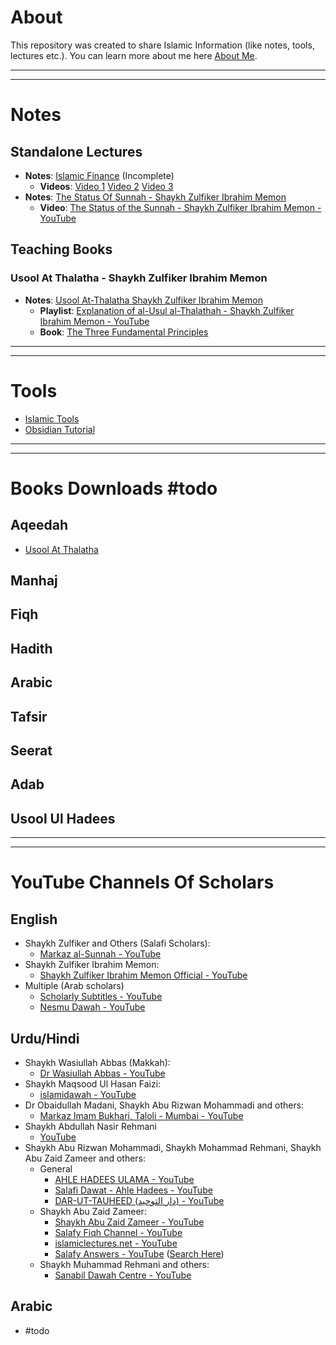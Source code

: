 # About
This repository was created to share Islamic Information (like notes, tools, lectures etc.). You can learn more about me here [About Me](./About%2520Me.md#).

---
---
# Notes
## Standalone Lectures
- **Notes**: [Islamic Finance](./Notes/Islamic%20Finance%20-%20S.%20Obaidur%20Rahman%20and%20S.%20Tariq%20Safi/Islamic%20Finance%20-%20S.%20Obaidur%20Rahman%20and%20S.%20Tariq%20Safi%20-%20Incomplete.pdf) (Incomplete)
	- **Videos**: [Video 1](https://www.youtube.com/watch?v=_w3D_90Yuj8) [Video 2](https://www.youtube.com/watch?v=1IhG1UtEvmI) [Video 3](https://www.youtube.com/watch?v=7anzIdv9fzg)
- **Notes**: [The Status Of Sunnah - Shaykh Zulfiker Ibrahim Memon](./Notes/The%20Status%20of%20Sunnah%20-%20Shaykh%20Zulfiker%20Ibrahim%20Memon/The%20Status%20of%20Sunnah%20-%20Shaykh%20Zulfiker%20Ibrahim%20Memon.pdf)
	- **Video**: [The Status of the Sunnah - Shaykh Zulfiker Ibrahim Memon - YouTube](https://www.youtube.com/watch?v=M8uv7pcXubA)
## Teaching Books
### Usool At Thalatha - Shaykh Zulfiker Ibrahim Memon
- **Notes**: [Usool At-Thalatha Shaykh Zulfiker Ibrahim Memon](./Notes/Usool%20At-Thalatha%20-%20Shaykh%20Zulfiker%20Ibrahim%20Memon)
	- **Playlist**: [Explanation of al-Usul al-Thalathah - Shaykh Zulfiker Ibrahim Memon - YouTube](https://www.youtube.com/playlist?list=PLC6daajq6Qj_LW87J7RYmZiSR4b-ZWNP9)
	- **Book**: [The Three Fundamental Principles](./Books/The%20Three%20Fundamental%20Principles.pdf)
---
---
# Tools
- [Islamic Tools](./Islamic%2520Tools.md#)
- [Obsidian Tutorial](./Obsidian%2520Tutorial.md#)

---
---
# Books Downloads #todo 

## Aqeedah
- [Usool At Thalatha](./Books/The%20Three%20Fundamental%20Principles.pdf)
## Manhaj

## Fiqh

## Hadith

## Arabic

## Tafsir

## Seerat

## Adab

## Usool Ul Hadees


---
---
# YouTube Channels Of Scholars

## English
- Shaykh Zulfiker and Others (Salafi Scholars): 
	- [Markaz al-Sunnah - YouTube](https://youtube.com/@MarkazSunnahUK?si=Hc2IaMSRDDiiCVOq)
- Shaykh Zulfiker Ibrahim Memon:
	- [Shaykh Zulfiker Ibrahim Memon Official - YouTube](https://youtube.com/@ShaykhZulfikerMemon?si=vAJ4FKVbWK7-_OLX)
- Multiple (Arab scholars)
	- [Scholarly Subtitles - YouTube](https://youtube.com/@Scholarly_Subtitles?si=75YWV4pjwSYKRf8Z)
	- [Nesmu Dawah - YouTube](https://www.youtube.com/@nesmudawah)
## Urdu/Hindi
- Shaykh Wasiullah Abbas (Makkah): 
	- [Dr Wasiullah Abbas - YouTube](https://youtube.com/@DrWasiullahAbbas?si=5QYjJbPbHPfpkcPr)
- Shaykh Maqsood Ul Hasan Faizi:
	- [islamidawah - YouTube](https://youtube.com/@islamidawah?si=wo9c4drMNC4_oOp8)
- Dr Obaidullah Madani, Shaykh Abu Rizwan Mohammadi and others:
	- [Markaz Imam Bukhari, Taloli - Mumbai - YouTube](https://www.youtube.com/@MarkazImamBukhari)
- Shaykh Abdullah Nasir Rehmani
    - [YouTube](https://youtube.com/@ShaikhAbdullahNasirRehmani?si=zmsTaJqf_5I8OVzn)
- Shaykh Abu Rizwan Mohammadi, Shaykh Mohammad Rehmani, Shaykh Abu Zaid Zameer and others:
	- General
		- [AHLE HADEES ULAMA - YouTube](https://www.youtube.com/@ahlehadeesulama)
		- [Salafi Dawat - Ahle Hadees - YouTube](https://www.youtube.com/@SalafiDawatAhleHadees)
		- [DAR-UT-TAUHEED (دار التوحيد) - YouTube](https://www.youtube.com/@DARUTTAUHEED)
	- Shaykh Abu Zaid Zameer:
		- [Shaykh Abu Zaid Zameer - YouTube](https://www.youtube.com/@shaykhabuzaidzameer)
		- [Salafy Fiqh Channel - YouTube](https://www.youtube.com/@SalafyFiqhChannel)
		- [islamiclectures.net - YouTube](https://www.youtube.com/@islamiclecturesnet)
		- [Salafy Answers - YouTube](https://www.youtube.com/salafyanswers) ([Search Here](https://www.google.com/search?q=TARAWEEH+site%3Ahttps%3A%2F%2Fwww.youtube.com%2F+%22Salafy+Answers+%22Abu+Zaid+Zameer%22&oq=TARAWEEH+site%3Ahttps%3A%2F%2Fwww.youtube.com%2F+%22Salafy+Answers+%22Abu+Zaid+Zameer%22&gs_lcrp=EgZjaHJvbWUyBggAEEUYOdIBBjgzajBqMagCALACAA&sourceid=chrome&ie=UTF-8))
	- Shaykh Muhammad Rehmani and others:
		- [Sanabil Dawah Centre - YouTube](https://youtube.com/@SanabilDawahCentre?si=mznWytEfguN2cIGX)

## Arabic
- #todo



